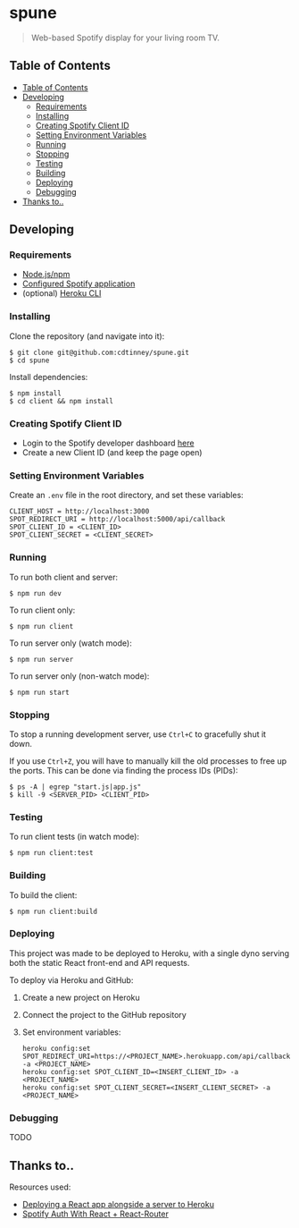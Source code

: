 # spune
> Web-based Spotify display for your living room TV.

## Table of Contents

- [Table of Contents](#table-of-contents)
- [Developing](#developing)
  - [Requirements](#requirements)
  - [Installing](#installing)
  - [Creating Spotify Client ID](#creating-spotify-client-id)
  - [Setting Environment Variables](#setting-environment-variables)
  - [Running](#running)
  - [Stopping](#stopping)
  - [Testing](#testing)
  - [Building](#building)
  - [Deploying](#deploying)
  - [Debugging](#debugging)
- [Thanks to..](#thanks-to)

## Developing

### Requirements

* [Node.js/npm](https://nodejs.org/en/)
* [Configured Spotify application](https://developer.spotify.com/dashboard/login)
* (optional) [Heroku CLI](https://devcenter.heroku.com/articles/heroku-cli)

### Installing

Clone the repository (and navigate into it):

```
$ git clone git@github.com:cdtinney/spune.git
$ cd spune
```

Install dependencies:

```
$ npm install
$ cd client && npm install
```

### Creating Spotify Client ID

* Login to the Spotify developer dashboard [here](https://developer.spotify.com/dashboard/applications)
* Create a new Client ID (and keep the page open)

### Setting Environment Variables

Create an `.env` file in the root directory, and set these variables:

```
CLIENT_HOST = http://localhost:3000
SPOT_REDIRECT_URI = http://localhost:5000/api/callback
SPOT_CLIENT_ID = <CLIENT_ID>
SPOT_CLIENT_SECRET = <CLIENT_SECRET>
```

### Running

To run both client and server:

```
$ npm run dev
```

To run client only:

```
$ npm run client
```

To run server only (watch mode):

```
$ npm run server
```

To run server only (non-watch mode):

```
$ npm run start
```

### Stopping

To stop a running development server, use `Ctrl+C` to gracefully shut it down.

If you use `Ctrl+Z`, you will have to manually kill the old processes to free up the ports.
This can be done via finding the process IDs (PIDs):

```
$ ps -A | egrep "start.js|app.js"
$ kill -9 <SERVER_PID> <CLIENT_PID>
```

### Testing

To run client tests (in watch mode):

```
$ npm run client:test
```

### Building

To build the client:

```
$ npm run client:build
```

### Deploying

This project was made to be deployed to Heroku, with a single dyno serving both the static React front-end and API requests.

To deploy via Heroku and GitHub:

1. Create a new project on Heroku
2. Connect the project to the GitHub repository
3. Set environment variables:

    ```
    heroku config:set SPOT_REDIRECT_URI=https://<PROJECT_NAME>.herokuapp.com/api/callback -a <PROJECT_NAME>
    heroku config:set SPOT_CLIENT_ID=<INSERT_CLIENT_ID> -a <PROJECT_NAME>
    heroku config:set SPOT_CLIENT_SECRET=<INSERT_CLIENT_SECRET> -a <PROJECT_NAME>
    ```

### Debugging

TODO

## Thanks to..

Resources used:

* [Deploying a React app alongside a server to Heroku](https://www.fullstackreact.com/articles/deploying-a-react-app-with-a-server/)
* [Spotify Auth With React + React-Router](https://github.com/kauffecup/spotify-react-router-auth)
